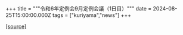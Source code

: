 +++
title = """令和6年定例会9月定例会議（1日目）"""
date = 2024-08-25T15:00:00.000Z
tags = ["kuriyama","news"]
+++


[[source]](https://www.town.kuriyama.hokkaido.jp/site/gikai/28614.html)
